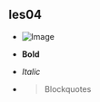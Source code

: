 ## les04

* ![Image](https://www.google.com/url?sa=i&url=https%3A%2F%2Ftheimageconference.org%2F&psig=AOvVaw2ZMeFtNZQ5vawkJgDrsSbb&ust=1600252916521000&source=images&cd=vfe&ved=0CAIQjRxqFwoTCIiWl5H96usCFQAAAAAdAAAAABAD)

* __Bold__
* _Italic_
* > Blockquotes